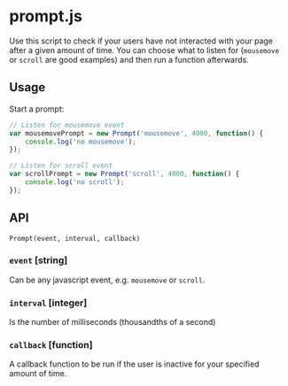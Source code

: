# prompt.js
Use this script to check if your users have not interacted with your page after a given amount of time. You can choose what to listen for (`mousemove` or `scroll` are good examples) and then run a function afterwards.

## Usage

Start a prompt:

```js
// Listen for mousemove event
var mousemovePrompt = new Prompt('mousemove', 4000, function() {
	console.log('no mousemove');
});

// Listen for scroll event
var scrollPrompt = new Prompt('scroll', 4000, function() {
	console.log('no scroll');
});
```

## API

`Prompt(event, interval, callback)`

### `event` [string]
Can be any javascript event, e.g. `mousemove` or `scroll`.

### `interval` [integer]
Is the number of milliseconds (thousandths of a second)

### `callback` [function]
A callback function to be run if the user is inactive for your specified amount of time.
